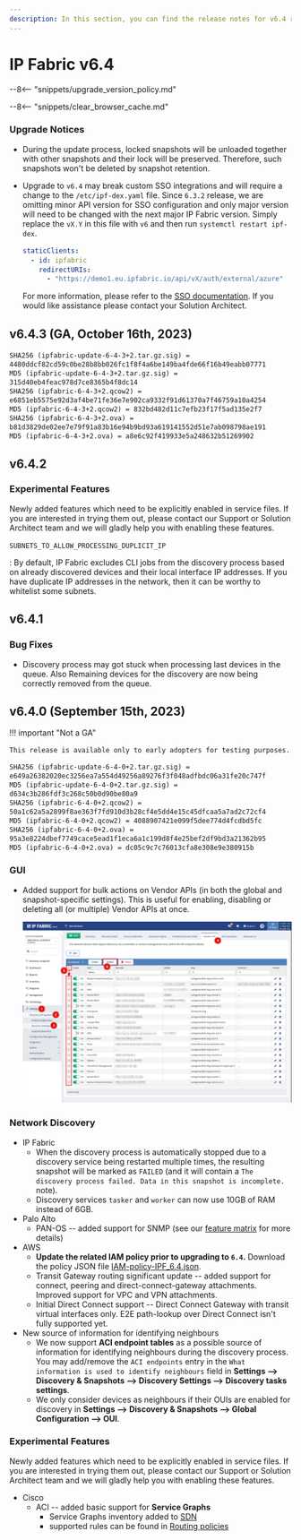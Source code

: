```yaml
---
description: In this section, you can find the release notes for v6.4 releases.
---
```


# IP Fabric v6.4

--8<-- "snippets/upgrade_version_policy.md"

--8<-- "snippets/clear_browser_cache.md"

### Upgrade Notices

- During the update process, locked snapshots will be unloaded together with other snapshots and their lock will be preserved. Therefore, such snapshots won't be deleted by snapshot retention.
- Upgrade to `v6.4` may break custom SSO integrations and will require a change to the `/etc/ipf-dex.yaml` file. Since `6.3.2` release, we are omitting minor API version for SSO configuration and only major version will need to be changed with the next major IP Fabric version. Simply replace the `vX.Y` in this file with `v6` and then run `systemctl restart ipf-dex`.

  ```yaml
  staticClients:
    - id: ipfabric
      redirectURIs:
        - "https://demo1.eu.ipfabric.io/api/vX/auth/external/azure"
  ```

  For more information, please refer to the [SSO documentation](../../IP_Fabric_Settings/administration/sso.md#sso-configuration-ipf-dexyaml). If you would like assistance please contact your Solution Architect.

## v6.4.3 (GA, October 16th, 2023)

```
SHA256 (ipfabric-update-6-4-3+2.tar.gz.sig) = 4480ddcf82cd59c0be28b8bb026fc1f8f4a6be149ba4fde66f16b49eabb07771
MD5 (ipfabric-update-6-4-3+2.tar.gz.sig) = 315d40eb4feac978d7ce8365b4f8dc14
SHA256 (ipfabric-6-4-3+2.qcow2) = e6851eb5575e92d3af4be71fe36e7e902ca9332f91d61370a7f46759a10a4254
MD5 (ipfabric-6-4-3+2.qcow2) = 832bd482d11c7efb23f17f5ad135e2f7
SHA256 (ipfabric-6-4-3+2.ova) = b81d3829de02ee7e79f91a83b16e94b9bd93a619141552d51e7ab098798ae191
MD5 (ipfabric-6-4-3+2.ova) = a8e6c92f419933e5a248632b51269902
```

## v6.4.2

### Experimental Features

Newly added features which need to be explicitly enabled in service files. If
you are interested in trying them out, please contact our Support or Solution
Architect team and we will gladly help you with enabling these features.

`SUBNETS_TO_ALLOW_PROCESSING_DUPLICIT_IP`

: By default, IP Fabric excludes CLI jobs from the discovery process based
on already discovered devices and their local interface IP addresses. If
you have duplicate IP addresses in the network, then it can be worthy to
whitelist some subnets.

## v6.4.1

### Bug Fixes

- Discovery process may got stuck when processing last devices in the queue. Also Remaining devices
  for the discovery are now being correctly removed from the queue.

## v6.4.0 (September 15th, 2023)

!!! important "Not a GA"

    This release is available only to early adopters for testing purposes.

```shell
SHA256 (ipfabric-update-6-4-0+2.tar.gz.sig) = e649a26382020ec3256ea7a554d49256a89276f3f048adfbdc06a31fe20c747f
MD5 (ipfabric-update-6-4-0+2.tar.gz.sig) = d634c3b286fdf3c268c50b0d90be80a9
SHA256 (ipfabric-6-4-0+2.qcow2) = 50a1c62a5a2899f8ae363f7fd910d3b28cf4e5dd4e15c45dfcaa5a7ad2c72cf4
MD5 (ipfabric-6-4-0+2.qcow2) = 4088907421e099f5dee774d4fcdbd5fc
SHA256 (ipfabric-6-4-0+2.ova) = 95a3e8224dbef7749cace5ead1f1eca6a1c199d8f4e25bef2df9bd3a21362b95
MD5 (ipfabric-6-4-0+2.ova) = dc05c9c7c76013cfa8e308e9e380915b
```

### GUI

- Added support for bulk actions on Vendor APIs (in both the global and
  snapshot-specific settings). This is useful for enabling, disabling or
  deleting all (or multiple) Vendor APIs at once.

  ![Vendor API GUI with bulk actions](6.4_vendor_api_bulk_actions.png)

### Network Discovery

- IP Fabric
  - When the discovery process is automatically stopped due to a discovery
    service being restarted multiple times, the resulting snapshot will be
    marked as `FAILED` (and it will contain a `The discovery process failed. Data in this snapshot is incomplete.` note).
  - Discovery services `tasker` and `worker` can now use 10GB of RAM instead of 6GB.
- Palo Alto
  - PAN-OS -- added support for SNMP (see our
    [feature matrix](https://matrix.ipfabric.io) for more details)
- AWS
  - **Update the related IAM policy prior to upgrading to `6.4`.** Download the
    policy JSON file [IAM-policy-IPF_6.4.json](../../IP_Fabric_Settings/Discovery_and_Snapshots/Discovery_Settings/Vendors_API/aws/IAM-policy-IPF_6.4.json).
  - Transit Gateway routing significant update -- added support for connect,
    peering and direct-connect-gateway attachments. Improved support for VPC and
    VPN attachments.
  - Initial Direct Connect support -- Direct Connect Gateway with transit
    virtual interfaces only. E2E path-lookup over Direct Connect isn't fully
    supported yet.
- New source of information for identifying neighbours
  - We now support **ACI endpoint tables** as a possible source of information
    for identifying neighbours during the discovery process. You may add/remove
    the `ACI endpoints` entry in the `What information is used to identify neighbours` field in
    **Settings --> Discovery & Snapshots --> Discovery Settings --> Discovery tasks settings**.
  - We only consider devices as neighbours if their OUIs are enabled for
    discovery in **Settings --> Discovery & Snapshots --> Global Configuration
    --> OUI**.

### Experimental Features

Newly added features which need to be explicitly enabled in service files. If
you are interested in trying them out, please contact our Support or Solution
Architect team and we will gladly help you with enabling these features.

- Cisco
  - ACI -- added basic support for **Service Graphs**
    - Service Graphs inventory added to
      [SDN](../../IP_Fabric_GUI/technology_tables/SDN.md)
    - supported rules can be found in
      [Routing policies](../../IP_Fabric_GUI/technology_tables/routing.md/#routing-policies)
